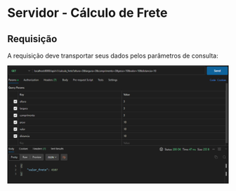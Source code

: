 # Servidor - Cálculo de Frete

## Requisição
A requisição deve transportar seus dados pelos parâmetros de consulta:

![Teste da API](./teste_api.png)

